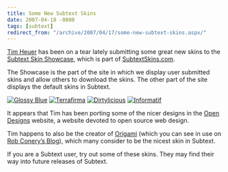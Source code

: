 ```yaml
---
title: Some New Subtext Skins
date: 2007-04-18 -0800
tags: [subtext]
redirect_from: "/archive/2007/04/17/some-new-subtext-skins.aspx/"
---
```


[Tim Heuer](http://timheuer.com/blog/ "Tim Heuer’s Blog") has been on a
tear lately submitting some great new skins to the [Subtext Skin
Showcase](http://subtextskins.com/Home/SkinShowcase/tabid/156/Default.aspx "Subtext Skin Showcase"),
which is part of
[SubtextSkins.com](http://subtextskins.com/ "Subtext Skins Site").

The Showcase is the part of the site in which we display user submitted
skins and allow others to download the skins. The other part of the site
displays the default skins in Subtext.

[![Glossy
Blue](https://haacked.com/images/haacked_com/WindowsLiveWriter/SomeNewSubtextSkins_1030/glossyblue.jpg)](https://haacked.com/images/haacked_com/WindowsLiveWriter/SomeNewSubtextSkins_1030/glossyblue1.jpg "Glossy Blue")
[![Terrafirma](https://haacked.com/images/haacked_com/WindowsLiveWriter/SomeNewSubtextSkins_1030/terrafirma.jpg)](https://haacked.com/images/haacked_com/WindowsLiveWriter/SomeNewSubtextSkins_1030/terrafirma1.jpg "Terra Firma")
[![Dirtylicious](https://haacked.com/images/haacked_com/WindowsLiveWriter/SomeNewSubtextSkins_1030/dirtylicious.jpg)](https://haacked.com/images/haacked_com/WindowsLiveWriter/SomeNewSubtextSkins_1030/dirtylicious1.jpg "Dirtylicious")
[![Informatif](https://haacked.com/images/haacked_com/WindowsLiveWriter/SomeNewSubtextSkins_1030/informatif.jpg)](https://haacked.com/images/haacked_com/WindowsLiveWriter/SomeNewSubtextSkins_1030/informatif1.jpg "Informatif")

It appears that Tim has been porting some of the nicer designs in the
[Open Designs](http://opendesigns.org/ "Open Source Website Designers")
website, a website devoted to open source web design.

Tim happens to also be the creator of
[Origami](http://www.subtextskins.com/tabid/155/grm2id/1/Default.aspx "Origami")
(which you can see in use on [Rob Conery’s
Blog](http://blog.wekeroad.com/ "Rob Conery’s Blog")), which many
consider to be the nicest skin in Subtext.

If you are a Subtext user, try out some of these skins. They may find
their way into future releases of Subtext.

